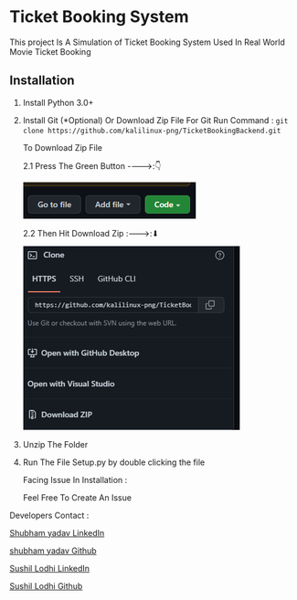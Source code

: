 # Ticket Booking System

This project Is A Simulation of Ticket Booking System Used In Real World Movie Ticket Booking


## Installation 

1. Install Python 3.0+
2. Install Git (*Optional) Or Download Zip File
   For Git Run Command :
   `git clone https://github.com/kalilinux-png/TicketBookingBackend.git`

   To Download Zip File

   2.1 Press The Green Button ---->:👇

   ![1664640183954](image/README/1664640183954.png)

   2.2 Then Hit Download Zip :--->:⬇

   ![1664640276654](image/README/1664640276654.png)
3. Unzip The Folder
4. Run The File Setup.py by double clicking the file

   Facing Issue In Installation :

   Feel Free To Create An Issue

Developers  Contact :

[Shubham yadav LinkedIn](https://www.linkedin.com/in/shubham-yadav-85194b203/)

[shubham yadav Github](https://github.com/kaliinux-png)

[Sushil Lodhi LinkedIn](https://www.linkedin.com/in/sushil-lodhi-653a4b208/)

[Sushil Lodhi Github](https://github.com/Sushil08102002)
